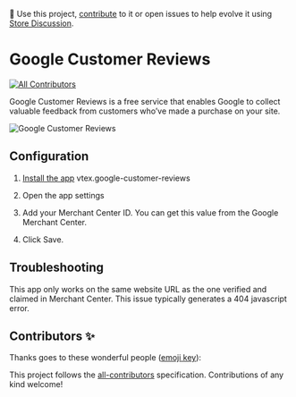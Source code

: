 📢 Use this project, [contribute](https://github.com/vtex-apps/google-customer-reviews) to it or open issues to help evolve it using [Store Discussion](https://github.com/vtex-apps/store-discussion).

# Google Customer Reviews

<!-- ALL-CONTRIBUTORS-BADGE:START - Do not remove or modify this section -->
[![All Contributors](https://img.shields.io/badge/all_contributors-0-orange.svg?style=flat-square)](#contributors-)
<!-- ALL-CONTRIBUTORS-BADGE:END -->

Google Customer Reviews is a free service that enables Google to collect valuable feedback from customers who’ve made a purchase on your site.

![Google Customer Reviews](https://user-images.githubusercontent.com/284515/77967280-31500500-72bb-11ea-9e71-b3abf8d677df.png)

## Configuration

1. [Install the app](https://vtex.io/docs/recipes/store/installing-an-app) vtex.google-customer-reviews

2. Open the app settings

3. Add your Merchant Center ID. You can get this value from the Google Merchant Center.

4. Click Save.


## Troubleshooting

This app only works on the same website URL as the one verified and claimed in Merchant Center. This issue typically generates a 404 javascript error.

## Contributors ✨

Thanks goes to these wonderful people ([emoji key](https://allcontributors.org/docs/en/emoji-key)):

<!-- ALL-CONTRIBUTORS-LIST:START - Do not remove or modify this section -->
<!-- prettier-ignore-start -->
<!-- markdownlint-disable -->
<!-- markdownlint-enable -->
<!-- prettier-ignore-end -->
<!-- ALL-CONTRIBUTORS-LIST:END -->

This project follows the [all-contributors](https://github.com/all-contributors/all-contributors) specification. Contributions of any kind welcome!

